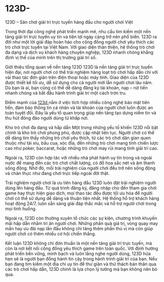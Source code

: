 # 123D-
123D – Sân chơi giải trí trực tuyến hàng đầu cho người chơi Việt

Trong thời đại công nghệ phát triển mạnh mẽ, nhu cầu tìm kiếm một nền tảng giải trí trực tuyến uy tín và tiện lợi ngày càng trở nên phổ biến. 123D ra đời như một lời giải đáp hoàn hảo cho cộng đồng người chơi yêu thích các trò chơi trực tuyến tại Việt Nam. Với giao diện thân thiện, hệ thống trò chơi đa dạng và dịch vụ khách hàng chuyên nghiệp, 123D nhanh chóng khẳng định vị thế của mình trên thị trường giải trí số.

Giới thiệu tổng quan về nền tảng 123D
123D là nền tảng giải trí trực tuyến hiện đại, nơi người chơi có thể trải nghiệm hàng loạt trò chơi hấp dẫn chỉ với vài thao tác đơn giản trên điện thoại hoặc máy tính. Giao diện của 123D được thiết kế tối ưu, dễ sử dụng cho cả người mới lẫn người chơi lâu năm. Dù bạn là ai, bạn cũng có thể dễ dàng đăng ký tài khoản, nạp – rút tiền nhanh chóng và bắt đầu hành trình giải trí một cách trơn tru.

Điểm mạnh của <a href=https://https://123d.site> 123d </a>  nằm ở việc tích hợp nhiều công nghệ bảo mật tiên tiến, đảm bảo thông tin cá nhân và tài khoản của người chơi luôn được an toàn tuyệt đối. Đây là yếu tố quan trọng giúp nền tảng tạo dựng niềm tin và thu hút đông đảo người dùng từ khắp nơi.

Kho trò chơi đa dạng và hấp dẫn
Một trong những yếu tố khiến 123D nổi bật chính là kho trò chơi phong phú, được cập nhật liên tục. Người chơi có thể dễ dàng tìm thấy những trò chơi yêu thích, từ các trò chơi dân gian quen thuộc như tài xỉu, bầu cua, xóc đĩa, đến những trò chơi mang tính chiến lược cao như poker, baccarat, hoặc những trò chơi may rủi mang tính giải trí cao.

Ngoài ra, 123D còn hợp tác với nhiều nhà phát hành uy tín trong và ngoài nước để mang đến các trò chơi chất lượng, có đồ họa sắc nét và âm thanh sống động. Nhờ đó, mỗi trải nghiệm của người chơi đều trở nên sống động và chân thực như đang chơi trực tiếp ngoài đời thật.

Trải nghiệm người chơi là ưu tiên hàng đầu
123D luôn đặt trải nghiệm người dùng lên hàng đầu. Từ quá trình đăng ký, đăng nhập cho đến tham gia chơi game hay thực hiện giao dịch, mọi thao tác đều được tối ưu hóa để người chơi có thể sử dụng dễ dàng và thuận tiện nhất. Hệ thống hỗ trợ khách hàng hoạt động 24/7, luôn sẵn sàng giải đáp thắc mắc và hỗ trợ người chơi trong mọi tình huống.

Ngoài ra, 123D còn thường xuyên tổ chức các sự kiện, chương trình khuyến mãi hấp dẫn nhằm tri ân người chơi. Những phần quà giá trị, vòng quay may mắn hay ưu đãi nạp lần đầu không chỉ tăng thêm phần thú vị mà còn giúp người chơi có thêm nhiều cơ hội chiến thắng.

Kết luận
123D không chỉ đơn thuần là một nền tảng giải trí trực tuyến, mà còn là nơi kết nối cộng đồng yêu thích game trên toàn quốc. Với định hướng phát triển bền vững, minh bạch và luôn lắng nghe người dùng, 123D hứa hẹn sẽ là người bạn đồng hành tin cậy trong hành trình giải trí của bạn. Nếu bạn đang tìm kiếm một địa chỉ uy tín để thư giãn và thử thách bản thân qua các trò chơi hấp dẫn, 123D chính là lựa chọn lý tưởng mà bạn không nên bỏ qua.
